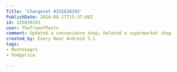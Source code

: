 ```yaml
---
Title: 'Changeset #155838293'
PublishDate: 2024-08-27T15:37:06Z
id: 155838293
user: TheTreeofPasts
comment: Updated a convenience shop; Deleted a supermarket shop
created_by: Every Door Android 5.1
tags:
- Montenegro
- Podgorica

---
```

